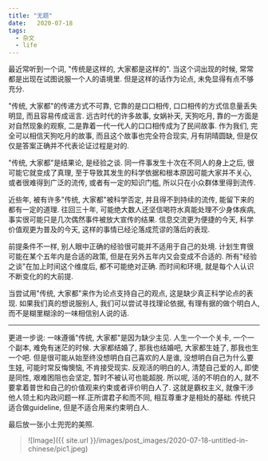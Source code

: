 ```yaml
---
title: "无题"
date:   2020-07-18
tags:
  - 杂文
  - life
---
```



最近常听到一个词, "传统是这样的, 大家都是这样的".
当这个词出现的时候, 常常都是出现在试图说服一个人的语境里. 但是这样的话作为论点, 未免显得有点不够充分.

"传统, 大家都"的传递方式不可靠, 它靠的是口口相传, 口口相传的方式信息量丢失明显, 而且容易传成谣言. 远古时代的许多故事, 女娲补天, 天狗吃月, 靠的一方面是对自然现象的观察, 二是靠着一代一代人的口口相传成为了民间故事. 作为我们, 完全可以相信天狗吃月的故事, 而且这个故事也完全符合现实, 月有阴晴圆缺, 但是仅仅是答案正确并不代表论证过程是对的.

"传统, 大家都"是结果论, 是经验之谈. 同一件事发生十次在不同人的身上之后, 很可能它就变成了真理, 至于导致其发生的科学依据和根本原因可能大家并不关心, 或者很难得到广泛的流传, 或者有一定的知识门槛, 所以只在小众群体里得到流传.

近些年, 被有许多"传统, 大家都"被科学否定, 并且得不到持续的流传, 能留下来的都有一定的道理. 往回三十年, 可能绝大数人还坚信喝符水真能处理不少身体疾病, 事实很可能只是几次偶然事件被放大宣传的结果. 信息交流更为便捷的今天, 科学价值观更为普及的今天, 这样的事情已经沦落成荒谬的落后的表现.

前提条件不一样, 别人眼中正确的经验很可能并不适用于自己的处境. 计划生育很可能在某个五年内是合适的政策, 但是在另外五年内又会变成不合适的. 所有"经验之谈"在加上时间这个维度后, 都不可能绝对正确. 而时间和环境, 就是每个人认识不断变化的的大前提.

当尝试用"传统, 大家都"来作为论点支持自己的观点, 这是缺少真正科学论点的表现. 如果我们真的想说服别人, 我们可以尝试寻找理论依据, 有理有据的做个明白人, 而不是糊里糊涂的一味相信别人说的话.

-----

更进一步说:
一味遵循"传统, 大家都"是因为缺少主见. 人生一个一个关卡, 一个一个副本, 难免有迷茫的时候. 大家都结婚了, 那我也结婚吧, 大家都生娃了, 那我也生一个吧. 但是很可能从始至终没想明白自己喜欢的人是谁, 没想明白自己为什么要生娃, 可能时常反悔懊恼, 不肯接受现实. 反观活的明白的人, 清楚自己爱的人, 即使是同性, 艰难困阻也会坚定, 暂时不被认可也能超脱.
所以呢, 活的不明白的人, 就不要拿着普世和自己的价值观来约束或者评价明白人了. 这就是霸权主义, 就像干涉他人领土和内政问题一样.正所谓君子和而不同, 相互尊重才是相处的基础.
传统只适合做guideline, 但是不适合用来约束明白人.

最后放一张小土兜兜的美照.

> ![Image]({{ site.url }}/images/post_images/2020-07-18-untitled-in-chinese/pic1.jpeg)
